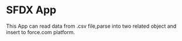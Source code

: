 # SFDX  App
This App can read data from .csv file,parse into two related object and insert to force.com platform.
